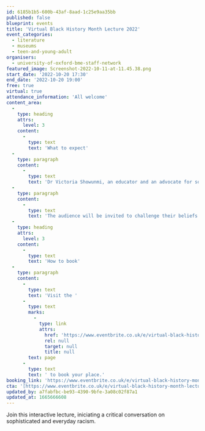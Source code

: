 ```yaml
---
id: 6185b1b5-600b-43af-8aad-1c25e9aa35bb
published: false
blueprint: events
title: 'Virtual Black History Month Lecture 2022'
event_categories:
  - literature
  - museums
  - teen-and-young-adult
organisers:
  - university-of-oxford-bme-staff-network
featured_image: Screenshot-2022-10-11-at-11.45.38.png
start_date: '2022-10-20 17:30'
end_date: '2022-10-20 19:00'
free: true
virtual: true
attendance_information: 'All welcome'
content_area:
  -
    type: heading
    attrs:
      level: 3
    content:
      -
        type: text
        text: 'What to expect'
  -
    type: paragraph
    content:
      -
        type: text
        text: 'Dr Victoria Showunmi, an educator and an advocate for social justice, will discover sociological and philosophical concepts and theories of critical Black feminists.'
  -
    type: paragraph
    content:
      -
        type: text
        text: 'The audience will be invited to challenge their beliefs as well-known phenomena are explored through the fresh lens of unacknowledged and hidden forms of sexism and racism. The lecture will uncover the true extent of the impact of discrimination on the well-being of Black people in a range of contexts. It will also consider how Black people can deploy strategies to combat racism. '
  -
    type: heading
    attrs:
      level: 3
    content:
      -
        type: text
        text: 'How to book'
  -
    type: paragraph
    content:
      -
        type: text
        text: 'Visit the '
      -
        type: text
        marks:
          -
            type: link
            attrs:
              href: 'https://www.eventbrite.co.uk/e/virtual-black-history-month-lecture-2022-tickets-408606371657?aff=ebdssbonlinesearch'
              rel: null
              target: null
              title: null
        text: page
      -
        type: text
        text: ' to book your place.'
booking_link: 'https://www.eventbrite.co.uk/e/virtual-black-history-month-lecture-2022-tickets-408606371657?aff=ebdssbonlinesearch'
cta: '[https://www.eventbrite.co.uk/e/virtual-black-history-month-lecture-2022-tickets-408606371657?aff=ebdssbonlinesearch](https://www.eventbrite.co.uk/e/virtual-black-history-month-lecture-2022-tickets-408606371657?aff=ebdssbonlinesearch)'
updated_by: a7fabfbc-be93-4390-9bfe-3a08c02f87a1
updated_at: 1665666608
---
```

Join this interactive lecture, iniciating a critical conversation on sophisticated and everyday racism.